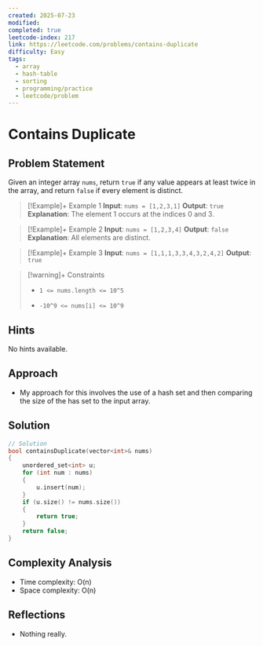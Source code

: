```yaml
---
created: 2025-07-23
modified: 
completed: true
leetcode-index: 217
link: https://leetcode.com/problems/contains-duplicate
difficulty: Easy
tags:
  - array
  - hash-table
  - sorting
  - programming/practice
  - leetcode/problem
---
```

# Contains Duplicate

## Problem Statement
Given an integer array `nums`, return `true` if any value appears at least twice in the array, and return `false` if every element is distinct.

 

>[!Example]+ Example 1
>**Input**: `nums = [1,2,3,1]`
>**Output**: `true`
>**Explanation**:
>The element 1 occurs at the indices 0 and 3. 

>[!Example]+ Example 2
>**Input**: `nums = [1,2,3,4]`
>**Output**: `false`
>**Explanation**:
>All elements are distinct. 

>[!Example]+ Example 3
>**Input**: `nums = [1,1,1,3,3,4,3,2,4,2]`
>**Output**: `true`

>[!warning]+ Constraints
>- `1 <= nums.length <= 10^5`
>
>- `-10^9 <= nums[i] <= 10^9`
## Hints
No hints available.
## Approach

- My approach for this involves the use of a hash set and then comparing the size of the has set to the input array. 
## Solution

```cpp
// Solution
bool containsDuplicate(vector<int>& nums) 
{
	unordered_set<int> u;
	for (int num : nums) 
	{
		u.insert(num);
	}
	if (u.size() != nums.size()) 	
	{
		return true;
	}
	return false;
}
```

## Complexity Analysis

- Time complexity: O(n)
- Space complexity: O(n)

## Reflections
- Nothing really. 